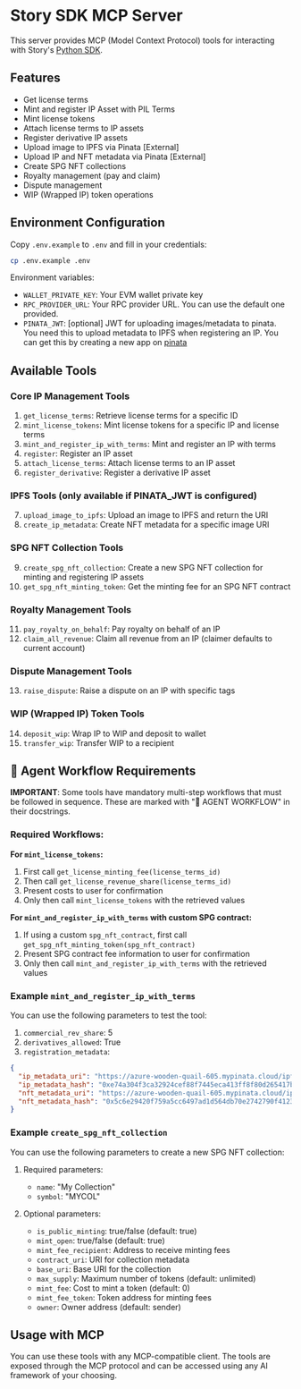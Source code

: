 # Story SDK MCP Server

This server provides MCP (Model Context Protocol) tools for interacting with Story's [Python SDK](https://github.com/storyprotocol/python-sdk/).

## Features

- Get license terms
- Mint and register IP Asset with PIL Terms
- Mint license tokens
- Attach license terms to IP assets
- Register derivative IP assets
- Upload image to IPFS via Pinata [External]
- Upload IP and NFT metadata via Pinata [External]
- Create SPG NFT collections
- Royalty management (pay and claim)
- Dispute management
- WIP (Wrapped IP) token operations

## Environment Configuration

Copy `.env.example` to `.env` and fill in your credentials:

```bash
cp .env.example .env
```

Environment variables:

- `WALLET_PRIVATE_KEY`: Your EVM wallet private key
- `RPC_PROVIDER_URL`: Your RPC provider URL. You can use the default one provided.
- `PINATA_JWT`: [optional] JWT for uploading images/metadata to pinata. You need this to upload metadata to IPFS when registering an IP. You can get this by creating a new app on [pinata](https://pinata.cloud/)

## Available Tools

### Core IP Management Tools
1. `get_license_terms`: Retrieve license terms for a specific ID
2. `mint_license_tokens`: Mint license tokens for a specific IP and license terms
3. `mint_and_register_ip_with_terms`: Mint and register an IP with terms
4. `register`: Register an IP asset
5. `attach_license_terms`: Attach license terms to an IP asset
6. `register_derivative`: Register a derivative IP asset

### IPFS Tools (only available if PINATA_JWT is configured)
7. `upload_image_to_ipfs`: Upload an image to IPFS and return the URI
8. `create_ip_metadata`: Create NFT metadata for a specific image URI

### SPG NFT Collection Tools
9. `create_spg_nft_collection`: Create a new SPG NFT collection for minting and registering IP assets
10. `get_spg_nft_minting_token`: Get the minting fee for an SPG NFT contract

### Royalty Management Tools
11. `pay_royalty_on_behalf`: Pay royalty on behalf of an IP
12. `claim_all_revenue`: Claim all revenue from an IP (claimer defaults to current account)

### Dispute Management Tools
13. `raise_dispute`: Raise a dispute on an IP with specific tags

### WIP (Wrapped IP) Token Tools
14. `deposit_wip`: Wrap IP to WIP and deposit to wallet
15. `transfer_wip`: Transfer WIP to a recipient

## 🤖 Agent Workflow Requirements

**IMPORTANT**: Some tools have mandatory multi-step workflows that must be followed in sequence. These are marked with "🤖 AGENT WORKFLOW" in their docstrings.

### Required Workflows:

**For `mint_license_tokens`:**
1. First call `get_license_minting_fee(license_terms_id)`
2. Then call `get_license_revenue_share(license_terms_id)`
3. Present costs to user for confirmation
4. Only then call `mint_license_tokens` with the retrieved values

**For `mint_and_register_ip_with_terms` with custom SPG contract:**
1. If using a custom `spg_nft_contract`, first call `get_spg_nft_minting_token(spg_nft_contract)`
2. Present SPG contract fee information to user for confirmation
3. Only then call `mint_and_register_ip_with_terms` with the retrieved values

### Example `mint_and_register_ip_with_terms`

You can use the following parameters to test the tool:

1. `commercial_rev_share`: 5
2. `derivatives_allowed`: True
3. `registration_metadata`:

```json
{
  "ip_metadata_uri": "https://azure-wooden-quail-605.mypinata.cloud/ipfs/QmcvC23URQPKSHYB9Xy5AFswy2SKqUYPRg7iYtL5ZqEi7b",
  "ip_metadata_hash": "0xe74a304f3ca32924cef88f7445eca413ff8f80d265417bfc93d6765bb26e4dec",
  "nft_metadata_uri": "https://azure-wooden-quail-605.mypinata.cloud/ipfs/QmegKQTYSeaNgKBncYTPWMJeykHVwDgsiFf493fkXBaWcb",
  "nft_metadata_hash": "0x5c6e29420f759a5cc6497ad1d564db70e2742790f4123225a093209ad55340d7"
}
```

### Example `create_spg_nft_collection`

You can use the following parameters to create a new SPG NFT collection:

1. Required parameters:
   - `name`: "My Collection"
   - `symbol`: "MYCOL"

2. Optional parameters:
   - `is_public_minting`: true/false (default: true)
   - `mint_open`: true/false (default: true)
   - `mint_fee_recipient`: Address to receive minting fees
   - `contract_uri`: URI for collection metadata
   - `base_uri`: Base URI for the collection
   - `max_supply`: Maximum number of tokens (default: unlimited)
   - `mint_fee`: Cost to mint a token (default: 0)
   - `mint_fee_token`: Token address for minting fees
   - `owner`: Owner address (default: sender)

## Usage with MCP

You can use these tools with any MCP-compatible client. The tools are exposed through the MCP protocol and can be accessed using any AI framework of your choosing.
